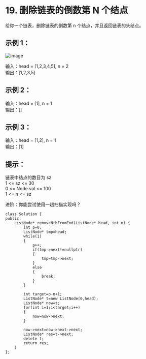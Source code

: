 # 19. 删除链表的倒数第 N 个结点  

给你一个链表，删除链表的倒数第 n 个结点，并且返回链表的头结点。

 

## 示例 1：  
![image](https://github.com/user-attachments/assets/742fb2be-71e1-4561-8f46-9561009beeb5)  


输入：head = [1,2,3,4,5], n = 2  
输出：[1,2,3,5]  
## 示例 2：  

输入：head = [1], n = 1  
输出：[]  
## 示例 3：  

输入：head = [1,2], n = 1  
输出：[1]  
 

## 提示：  

链表中结点的数目为 sz  
1 <= sz <= 30  
0 <= Node.val <= 100  
1 <= n <= sz  
 

进阶：你能尝试使用一趟扫描实现吗？  

```
class Solution {
public:
    ListNode* removeNthFromEnd(ListNode* head, int n) {
        int p=0;
        ListNode* tmp=head;
        while(1)
        {
            p++;
            if(tmp->next!=nullptr)
            {
                tmp=tmp->next;
            }
            else
            {
                break;
            }
        }

        int target=p-n+1;
        ListNode* t=new ListNode(0,head);
        ListNode* now=t;
        for(int i=1;i<target;i++)
        {
            now=now->next;
        }
            
        now->next=now->next->next;
        ListNode* res=t->next;
        delete t;
        return res;
    }
};

```
